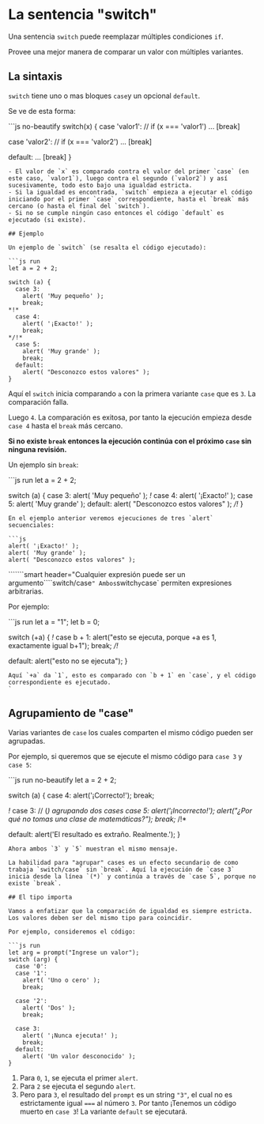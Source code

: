 # La sentencia "switch"

Una sentencia `switch` puede reemplazar múltiples condiciones `if`.

Provee una mejor manera de comparar un valor con múltiples variantes.

## La sintaxis

`switch` tiene uno o mas bloques `case`y un opcional `default`.

Se ve de esta forma:

\`\`\`js no-beautify switch\(x\) { case 'valor1': // if \(x === 'valor1'\) ... \[break\]

case 'valor2': // if \(x === 'valor2'\) ... \[break\]

default: ... \[break\] }

```text
- El valor de `x` es comparado contra el valor del primer `case` (en este caso, `valor1`), luego contra el segundo (`valor2`) y así sucesivamente, todo esto bajo una igualdad estricta.
- Si la igualdad es encontrada, `switch` empieza a ejecutar el código iniciando por el primer `case` correspondiente, hasta el `break` más cercano (o hasta el final del `switch`).
- Si no se cumple ningún caso entonces el código `default` es ejecutado (si existe).

## Ejemplo

Un ejemplo de `switch` (se resalta el código ejecutado):

```js run
let a = 2 + 2;

switch (a) {
  case 3:
    alert( 'Muy pequeño' );
    break;
*!*
  case 4:
    alert( '¡Exacto!' );
    break;
*/!*
  case 5:
    alert( 'Muy grande' );
    break;
  default:
    alert( "Desconozco estos valores" );
}
```

Aquí el `switch` inicia comparando `a` con la primera variante `case` que es `3`. La comparación falla.

Luego `4`. La comparación es exitosa, por tanto la ejecución empieza desde `case 4` hasta el `break` más cercano.

**Si no existe `break` entonces la ejecución continúa con el próximo `case` sin ninguna revisión.**

Un ejemplo sin `break`:

\`\`\`js run let a = 2 + 2;

switch \(a\) { case 3: alert\( 'Muy pequeño' \); _!_ case 4: alert\( '¡Exacto!' \); case 5: alert\( 'Muy grande' \); default: alert\( "Desconozco estos valores" \); _/!_ }

```text
En el ejemplo anterior veremos ejecuciones de tres `alert` secuenciales:

```js
alert( '¡Exacto!' );
alert( 'Muy grande' );
alert( "Desconozco estos valores" );
```

```````smart header="Cualquier expresión puede ser un argumento````switch/case`" Ambos`switch`y`case\` permiten expresiones arbitrarias.

Por ejemplo:

\`\`\`js run let a = "1"; let b = 0;

switch \(+a\) { _!_ case b + 1: alert\("esto se ejecuta, porque +a es 1, exactamente igual b+1"\); break; _/!_

default: alert\("esto no se ejecuta"\); }

```text
Aquí `+a` da `1`, esto es comparado con `b + 1` en `case`, y el código correspondiente es ejecutado.
`
```

## Agrupamiento de "case"

Varias variantes de `case` los cuales comparten el mismo código pueden ser agrupadas.

Por ejemplo, si queremos que se ejecute el mismo código para `case 3` y `case 5`:

\`\`\`js run no-beautify let a = 2 + 2;

switch \(a\) { case 4: alert\('¡Correcto!'\); break;

_!_ case 3: // \(_\) agrupando dos cases case 5: alert\('¡Incorrecto!'\); alert\("¿Por qué no tomas una clase de matemáticas?"\); break;_ /!\*

default: alert\('El resultado es extraño. Realmente.'\); }

```text
Ahora ambos `3` y `5` muestran el mismo mensaje.

La habilidad para "agrupar" cases es un efecto secundario de como trabaja `switch/case` sin `break`. Aquí la ejecución de `case 3` inicia desde la línea `(*)` y continúa a través de `case 5`, porque no existe `break`.

## El tipo importa

Vamos a enfatizar que la comparación de igualdad es siempre estricta. Los valores deben ser del mismo tipo para coincidir.

Por ejemplo, consideremos el código:

```js run
let arg = prompt("Ingrese un valor");
switch (arg) {
  case '0':
  case '1':
    alert( 'Uno o cero' );
    break;

  case '2':
    alert( 'Dos' );
    break;

  case 3:
    alert( '¡Nunca ejecuta!' );
    break;
  default:
    alert( 'Un valor desconocido' );
}
```

1. Para `0`, `1`, se ejecuta el primer `alert`.
2. Para `2` se ejecuta el segundo `alert`.
3. Pero para `3`, el resultado del `prompt` es un string `"3"`, el cual no es estrictamente igual `===` al número `3`. Por tanto ¡Tenemos un código muerto en `case 3`! La variante `default` se ejecutará.

